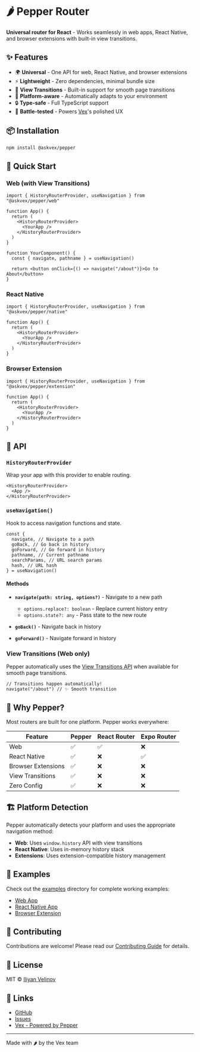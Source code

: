 # 🌶️ Pepper Router

**Universal router for React** - Works seamlessly in web apps, React Native, and browser extensions with built-in view transitions.

## ✨ Features

- 🌍 **Universal** - One API for web, React Native, and browser extensions
- ⚡ **Lightweight** - Zero dependencies, minimal bundle size
- 🎨 **View Transitions** - Built-in support for smooth page transitions
- 📱 **Platform-aware** - Automatically adapts to your environment
- 🔒 **Type-safe** - Full TypeScript support
- 🚀 **Battle-tested** - Powers [Vex](https://askvex.com)'s polished UX

## 📦 Installation

```bash
npm install @askvex/pepper
```

## 🚀 Quick Start

### Web (with View Transitions)

```tsx
import { HistoryRouterProvider, useNavigation } from "@askvex/pepper/web"

function App() {
  return (
    <HistoryRouterProvider>
      <YourApp />
    </HistoryRouterProvider>
  )
}

function YourComponent() {
  const { navigate, pathname } = useNavigation()

  return <button onClick={() => navigate("/about")}>Go to About</button>
}
```

### React Native

```tsx
import { HistoryRouterProvider, useNavigation } from "@askvex/pepper/native"

function App() {
  return (
    <HistoryRouterProvider>
      <YourApp />
    </HistoryRouterProvider>
  )
}
```

### Browser Extension

```tsx
import { HistoryRouterProvider, useNavigation } from "@askvex/pepper/extension"

function App() {
  return (
    <HistoryRouterProvider>
      <YourApp />
    </HistoryRouterProvider>
  )
}
```

## 📖 API

### `HistoryRouterProvider`

Wrap your app with this provider to enable routing.

```tsx
<HistoryRouterProvider>
  <App />
</HistoryRouterProvider>
```

### `useNavigation()`

Hook to access navigation functions and state.

```tsx
const {
  navigate, // Navigate to a path
  goBack, // Go back in history
  goForward, // Go forward in history
  pathname, // Current pathname
  searchParams, // URL search params
  hash, // URL hash
} = useNavigation()
```

#### Methods

- **`navigate(path: string, options?)`** - Navigate to a new path
  - `options.replace?: boolean` - Replace current history entry
  - `options.state?: any` - Pass state to the new route

- **`goBack()`** - Navigate back in history
- **`goForward()`** - Navigate forward in history

### View Transitions (Web only)

Pepper automatically uses the [View Transitions API](https://developer.mozilla.org/en-US/docs/Web/API/View_Transitions_API) when available for smooth page transitions.

```tsx
// Transitions happen automatically!
navigate("/about") // ✨ Smooth transition
```

## 🎯 Why Pepper?

Most routers are built for one platform. Pepper works everywhere:

| Feature            | Pepper | React Router | Expo Router |
| ------------------ | ------ | ------------ | ----------- |
| Web                | ✅     | ✅           | ❌          |
| React Native       | ✅     | ❌           | ✅          |
| Browser Extensions | ✅     | ❌           | ❌          |
| View Transitions   | ✅     | ❌           | ❌          |
| Zero Config        | ✅     | ❌           | ❌          |

## 🏗️ Platform Detection

Pepper automatically detects your platform and uses the appropriate navigation method:

- **Web**: Uses `window.history` API with view transitions
- **React Native**: Uses in-memory history stack
- **Extensions**: Uses extension-compatible history management

## 📱 Examples

Check out the [examples](./examples) directory for complete working examples:

- [Web App](./examples/web)
- [React Native App](./examples/native)
- [Browser Extension](./examples/extension)

## 🤝 Contributing

Contributions are welcome! Please read our [Contributing Guide](./CONTRIBUTING.md) for details.

## 📄 License

MIT © [Iliyan Velinov](https://github.com/askvex)

## 🔗 Links

- [GitHub](https://github.com/askvex/pepper)
- [Issues](https://github.com/askvex/pepper/issues)
- [Vex - Powered by Pepper](https://askvex.com)

---

Made with 🌶️ by the Vex team

